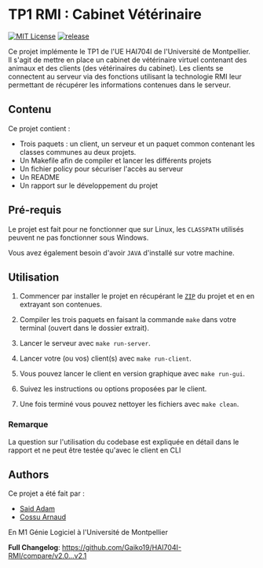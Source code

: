 # TP1 RMI : Cabinet Vétérinaire

[![MIT License](https://img.shields.io/github/license/Gaiko19/HAI704I-RMI)](https://img.shields.io/github/license/Gaiko19/HAI704I-RMI/)
[![release](https://img.shields.io/github/v/release/Gaiko19/HAI704I-RMI)](https://github.com/Gaiko19/HAI704I-RMI/releases/tag/v1.0)

Ce projet implémente le TP1 de l'UE HAI704I de l'Université de Montpellier. 
Il s'agit de mettre en place un cabinet de vétérinaire virtuel contenant des animaux et des clients (des vétérinaires du cabinet).
Les clients se connectent au serveur via des fonctions utilisant la technologie RMI leur permettant de récupérer les informations contenues dans le serveur.

## Contenu

Ce projet contient : 
- Trois paquets : un client, un serveur et un paquet common contenant les classes communes au deux projets.
- Un Makefile afin de compiler et lancer les différents projets
- Un fichier policy pour sécuriser l'accès au serveur
- Un README
- Un rapport sur le développement du projet

## Pré-requis

Le projet est fait pour ne fonctionner que sur Linux, les `CLASSPATH` utilisés peuvent ne pas fonctionner sous Windows.

Vous avez également besoin d'avoir `JAVA` d'installé sur votre machine.

## Utilisation

1. Commencer par installer le projet en récupérant le [`ZIP`](https://github.com/Gaiko19/HAI704I-RMI/releases/tag/v2.1) du projet et en en extrayant son contenues.

2. Compiler les trois paquets en faisant la commande `make` dans votre terminal (ouvert dans le dossier extrait).

3. Lancer le serveur avec `make run-server`.

4. Lancer votre (ou vos) client(s) avec `make run-client`.

5. Vous pouvez lancer le client en version graphique avec `make run-gui`.

6. Suivez les instructions ou options proposées par le client.

7. Une fois terminé vous pouvez nettoyer les fichiers avec `make clean`.

### Remarque
La question sur l'utilisation du codebase est expliquée en détail dans le rapport et ne peut être testée qu'avec le client en CLI
    
## Authors

Ce projet a été fait par :

- [Said Adam](https://github.com/gaiko19)
- [Cossu Arnaud](https://github.com/ArnaudCs)

En M1 Génie Logiciel à l'Université de Montpellier

**Full Changelog**: https://github.com/Gaiko19/HAI704I-RMI/compare/v2.0...v2.1
